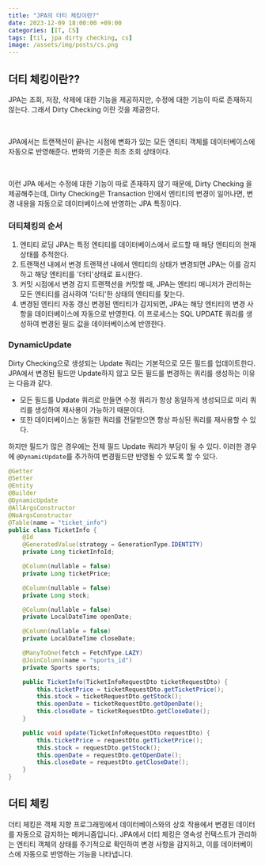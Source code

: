 ```yaml
---
title: "JPA의 더티 체킹이란?"
date: 2023-12-09 18:00:00 +09:00
categories: [IT, CS]
tags: [til, jpa dirty checking, cs]
image: /assets/img/posts/cs.png
---
```


## 더티 체킹이란??
JPA는 조회, 저장, 삭제에 대한 기능을 제공하지만, 수정에 대한 기능이 따로 존재하지않는다.
그래서 Dirty Checking 이란 것을 제공한다.

<br/>

JPA에서는 트랜잭션이 끝나는 시점에 변화가 있는 모든 엔티티 객체를 데이터베이스에 자동으로 반영해준다. 변화의 기준은 최초 조회 상태이다.

<br/> 

이런 JPA 에서는 수정에 대한 기능이 따로 존재하지 않기 때문에, Dirty Checking 을 제공해주는데, Dirty Checking은 Transaction 안에서 엔티티의 변경이 일어나면, 변경 내용을 자동으로 데이터베이스에 반영하는 JPA 특징이다.


### 더티체킹의 순서

1. 엔티티 로딩
	JPA는 특정 엔티티를 데이터베이스에서 로드할 때 해당 엔티티의 현재 상태를 추적한다.
2. 트랜잭션 내에서 변경
	트랜잭션 내에서 엔티티의 상태가 변경되면 JPA는 이를 감지하고 해당 엔티티를 '더티'상태로 표시한다.
3. 커밋 시점에서 변경 감지
	트랜잭션을 커밋할 때, JPA는 엔티티 매니저가 관리하는 모든 엔티티를 검사하여 '더티'한 상태의 엔티티를 찾는다.
4. 변경된 엔티티 자동 갱신
	변경된 엔티티가 감지되면, JPA는 해당 엔티티의 변경 사항을 데이터베이스에 자동으로 반영한다. 이 프로세스는 SQL UPDATE 쿼리를 생성하여 변경된 필드 값을 데이터베이스에 반영한다.
	
### DynamicUpdate
Dirty Checking으로 생성되는 Update 쿼리는 기본적으로 모든 필드를 업데이트한다.    
JPA에서 변경된 필드만 Update하지 않고 모든 필드를 변경하는 쿼리를 생성하는 이유는 다음과 같다.

+ 모든 필드를 Update 쿼리로 만들면 수정 쿼리가 항상 동일하게 생성되므로 미리 쿼리를 생성하여 재사용이 가능하기 때문이다.
+ 또한 데이터베이스는 동일한 쿼리를 전달받으면 항상 파싱된 쿼리를 재사용할 수 있다.

하지만 필드가 많은 경우에는 전체 필드 Update 쿼리가 부담이 될 수 있다. 이러한 경우에 `@DynamicUpdate`를 추가하여 변경필드만 반영될 수 있도록 할 수 있다.

```java
@Getter
@Setter
@Entity
@Builder
@DynamicUpdate
@AllArgsConstructor
@NoArgsConstructor
@Table(name = "ticket_info")
public class TicketInfo {
    @Id
    @GeneratedValue(strategy = GenerationType.IDENTITY)
    private Long ticketInfoId;

    @Column(nullable = false)
    private Long ticketPrice;

    @Column(nullable = false)
    private Long stock;

    @Column(nullable = false)
    private LocalDateTime openDate;

    @Column(nullable = false)
    private LocalDateTime closeDate;

    @ManyToOne(fetch = FetchType.LAZY)
    @JoinColumn(name = "sports_id")
    private Sports sports;

    public TicketInfo(TicketInfoRequestDto ticketRequestDto) {
        this.ticketPrice = ticketRequestDto.getTicketPrice();
        this.stock = ticketRequestDto.getStock();
        this.openDate = ticketRequestDto.getOpenDate();
        this.closeDate = ticketRequestDto.getCloseDate();
    }

    public void update(TicketInfoRequestDto requestDto) {
        this.ticketPrice = requestDto.getTicketPrice();
        this.stock = requestDto.getStock();
        this.openDate = requestDto.getOpenDate();
        this.closeDate = requestDto.getCloseDate();
    }
}
```
	
	
## 더티 체킹 
더티 체킹은 객체 지향 프로그래밍에서 데이터베이스와의 상호 작용에서 변경된 데이터를 자동으로 감지하는 메커니즘입니다. JPA에서 더티 체킹은 영속성 컨텍스트가 관리하는 엔티티 객체의 상태를 주기적으로 확인하여 변경 사항을 감지하고, 이를 데이터베이스에 자동으로 반영하는 기능을 나타냅니다.




